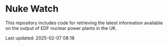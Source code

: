 # Nuke Watch

This repository includes code for retrieving the latest information available on the output of EDF nuclear power plants in the UK.

Last updated: 2025-02-07 08:18